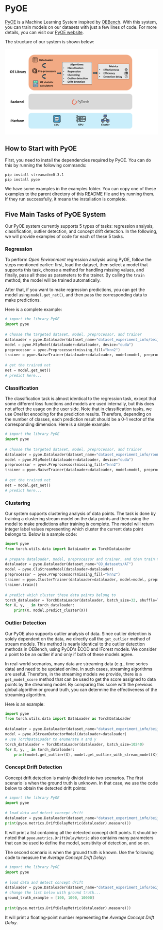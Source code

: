 # PyOE

[PyOE](https://github.com/Xtra-Computing/PyOE) is a Machine Learning System inspired by [OEBench](https://github.com/Xtra-Computing/OEBench). With this system, you can train models on our datasets with just a few lines of code. For more details, you can visit our [PyOE website](https://pyoe.xtra.science).

The structure of our system is shown below:

![Structure of PyOE](images/pyoe.png)

## How to Start with PyOE

First, you need to install the dependencies required by PyOE. You can do this by running the following commands:

```shell
pip install streamad==0.3.1
pip install pyoe
```

We have some examples in the examples folder. You can copy one of these examples to the parent directory of this README file and try running them. If they run successfully, it means the installation is complete.

## Five Main Tasks of PyOE System

Our PyOE system currently supports 5 types of tasks: regression analysis, classification, outlier detection, and concept drift detection. In the following, we will provide examples of code for each of these 5 tasks.

### Regression

To perform *Open Environment* regression analysis using PyOE, follow the steps mentioned earlier: first, load the dataset, then select a model that supports this task, choose a method for handling missing values, and finally, pass all these as parameters to the trainer. By calling the ```train``` method, the model will be trained automatically.

After that, if you want to make regression predictions, you can get the model using ```model.get_net()```, and then pass the corresponding data to make predictions.

Here is a complete example:

```python
# import the library PyOE
import pyoe

# choose the targeted dataset, model, preprocessor, and trainer
dataloader = pyoe.Dataloader(dataset_name="dataset_experiment_info/beijingPM2.5")
model = pyoe.MlpModel(dataloader=dataloader, device="cuda")
preprocessor = pyoe.Preprocessor(missing_fill="knn2")
trainer = pyoe.NaiveTrainer(dataloader=dataloader, model=model, preprocessor=preprocessor, epochs=16)

# get the trained net
net = model.get_net()
# predict here...
```

### Classification

The classification task is almost identical to the regression task, except that some different loss functions and models are used internally, but this does not affect the usage on the user side. Note that in classification tasks, we use OneHot encoding for the prediction results. Therefore, depending on the number of classes, each prediction result should be a 0-1 vector of the corresponding dimension. Here is a simple example:

```python
# import the library PyOE
import pyoe

# choose the targeted dataset, model, preprocessor, and trainer
dataloader = pyoe.Dataloader(dataset_name="dataset_experiment_info/room_occupancy")
model = pyoe.MlpModel(dataloader=dataloader, device="cuda")
preprocessor = pyoe.Preprocessor(missing_fill="knn2")
trainer = pyoe.NaiveTrainer(dataloader=dataloader, model=model, preprocessor=preprocessor, epochs=1024)

# get the trained net
net = model.get_net()
# predict here...
```

### Clustering

Our system supports clustering analysis of data points. The task is done by training a clustering stream model on the data points and then using the model to make predictions after training is complete. The model will return integer label values representing which cluster the current data point belongs to. Below is a sample code:

```python
import pyoe
from torch.utils.data import DataLoader as TorchDataLoader

# prepare dataloader, model, preprocessor and trainer, and then train the model
dataloader = pyoe.Dataloader(dataset_name="OD_datasets/AT")
model = pyoe.CluStreamModel(dataloader=dataloader)
preprocessor = pyoe.Preprocessor(missing_fill="knn2")
trainer = pyoe.ClusterTrainer(dataloader=dataloader, model=model, preprocessor=preprocessor, epochs=16)
trainer.train()

# predict which cluster these data points belong to
torch_dataloader = TorchDataLoader(dataloader, batch_size=32, shuffle=True)
for X, y, _ in torch_dataloader:
    print(X, model.predict_cluster(X))
```

### Outlier Detection

Our PyOE also supports outlier analysis of data. Since outlier detection is solely dependent on the data, we directly call the ```get_outlier``` method of stream models. This method is nearly identical to the outlier detection methods in OEBench, using PyOD's ECOD and IForest models. We consider a point to be an outlier if and only if both of these models agree.

In real-world scenarios, many data are streaming data (e.g., time series data) and need to be updated online. In such cases, streaming algorithms are useful. Therefore, in the streaming models we provide, there is a ```get_model_score``` method that can be used to get the score assigned to data points by the streaming model. By comparing this score with the previous global algorithm or ground truth, you can determine the effectiveness of the streaming algorithm.

Here is an example:

```python
import pyoe
from torch.utils.data import DataLoader as TorchDataLoader

dataloader = pyoe.Dataloader(dataset_name="dataset_experiment_info/beijingPM2.5")
model = pyoe.XStreamDetectorModel(dataloader=dataloader)
# use TorchDataLoader to enumerate X and y
torch_dataloader = TorchDataLoader(dataloader, batch_size=10240)
for X, y, _ in torch_dataloader:
    print(model.get_outlier(X), model.get_outlier_with_stream_model(X))
```

### Concept Drift Detection

Concept drift detection is mainly divided into two scenarios. The first scenario is when the ground truth is unknown. In that case, we use the code below to obtain the detected drift points:

```python
# import the library PyOE
import pyoe

# load data and detect concept drift
dataloader = pyoe.Dataloader(dataset_name="dataset_experiment_info/beijingPM2.5")
print(pyoe.metrics.DriftDelayMetric(dataloader).measure())
```

It will print a list containing all the detected concept drift points. It should be noted that ```pyoe.metrics.DriftDelayMetric``` also contains many parameters that can be used to define the model, sensitivity of detection, and so on.

The second scenario is when the ground truth is known. Use the following code to measure the *Average Concept Drift Delay*:

```python
# import the library PyOE
import pyoe

# load data and detect concept drift
dataloader = pyoe.Dataloader(dataset_name="dataset_experiment_info/beijingPM2.5")
# change the list below with ground truth...
ground_truth_example = [100, 1000, 10000]

print(pyoe.metrics.DriftDelayMetric(dataloader).measure())
```

It will print a floating-point number representing the *Average Concept Drift Delay*.

